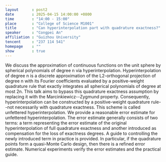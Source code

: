```yaml
---
layout      : post2
date        : 2025-04-15 14:00:00 +0800
time        : "14:00 - 15:00"
place       : "College of Science M1001"
title       : "Can hyperinterpolation part with quadrature exactness?"
speaker     : "Congpei An"
affiliation : "Guizhou University"
tencent     : "237 114 541"
homepage    : ""
show        : true
---
```

We discuss the approximation of continuous functions on the unit sphere by spherical polynomials of degree n via hyperinterpolation. Hyperinterpolation of degree n is a discrete approximation of the L2-orthogonal projection of degree n with its Fourier coefficients evaluated by a positive-weight quadrature rule that exactly integrates all spherical polynomials of degree at most 2n. This talk aims to bypass this quadrature exactness assumption by replacing it with the Marcinkiewicz--Zygmund property. Consequently, hyperinterpolation can be constructed by a positive-weight quadrature rule--not necessarily with quadrature exactness. This scheme is called unfettered hyperinterpolation. We provide a reasonable error estimate for unfettered hyperinterpolation. The error estimate generally consists of two terms: a term representing the error estimate of the original hyperinterpolation of full quadrature exactness and another introduced as compensation for the loss of exactness degrees. A guide to controlling the newly introduced term in practice is provided. In particular, if the quadrature points form a quasi-Monte Carlo design, then there is a refined error estimate. Numerical experiments verify the error estimates and the practical guide.
